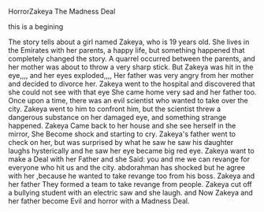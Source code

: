 HorrorZakeya The Madness Deal

this is a begining

The story tells about a girl named Zakeya, who is 19 years old. She lives in the Emirates with her parents, a happy life, but something happened that completely changed the story.
A quarrel occurred between the parents, and her mother was about to throw a very sharp stick.
But Zakeya was hit in the eye,,,, and her eyes exploded,,,, Her father was very angry
from her mother and decided to divorce her.
Zakeya went to the hospital and discovered that she could not see with that eye
She came home very sad and her father too.
Once upon a time, there was an evil scientist who wanted to take over the city.
Zakeya went to him to confront him, but the scientist threw a dangerous substance on her damaged eye, and something strange happened.
Zakeya Came back to her house and she see herself in the mirror, She Become shock and starting to cry.
Zakeya's father went to check on her, but was surprised by what he saw
he saw his daughter laughs hysterically and he saw her eye became big red eye.
Zakeya want to make a Deal with her Father and she Said: you and me we can revange for everyone who hit us and the city.
abdorahman has shocked but he agree with her ,because he wanted to take revange too from his boss.
Zakeya and her father They formed a team to take revange from people.
Zakeya cut off a bullying student with an electric saw and she laugh.
and Now Zakeya and her father become Evil and horror with a Madness Deal.


